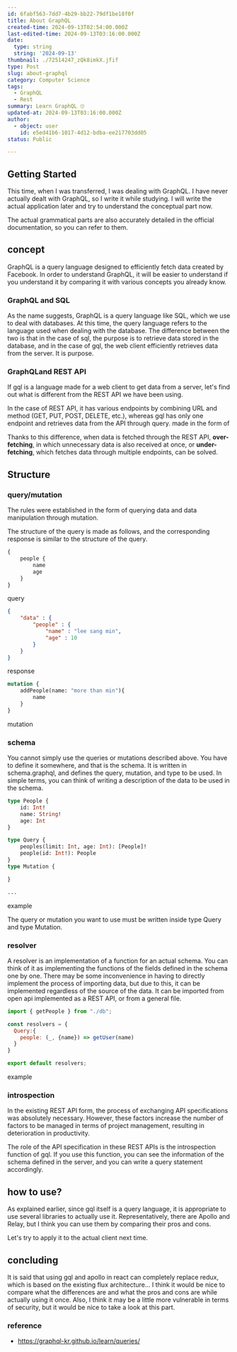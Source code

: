 ```yaml
---
id: 6fabf563-7dd7-4b29-bb22-79df1be18f0f
title: About GraphQL
created-time: 2024-09-13T02:54:00.000Z
last-edited-time: 2024-09-13T03:16:00.000Z
date:
  type: string
  string: '2024-09-13'
thumbnail: ./72514247_zQk8imkX.jfif
type: Post
slug: about-graphql
category: Computer Science
tags:
  - GraphQL
  - Rest
summary: Learn GraphQL 🙄
updated-at: 2024-09-13T03:16:00.000Z
author:
  - object: user
    id: e5ed41b6-1017-4d12-bdba-ee217703dd05
status: Public

---
```


## Getting Started

This time, when I was transferred, I was dealing with GraphQL. I have never actually dealt with GraphQL, so I write it while studying. I will write the actual application later and try to understand the conceptual part now.

The actual grammatical parts are also accurately detailed in the official documentation, so you can refer to them.

## concept

GraphQL is a query language designed to efficiently fetch data created by Facebook. In order to understand GraphQL, it will be easier to understand if you understand it by comparing it with various concepts you already know.

### GraphQL and SQL

As the name suggests, GraphQL is a query language like SQL, which we use to deal with databases. At this time, the query language refers to the language used when dealing with the database. The difference between the two is that in the case of sql, the purpose is to retrieve data stored in the database, and in the case of gql, the web client efficiently retrieves data from the server. It is purpose.

### GraphQLand REST API

If gql is a language made for a web client to get data from a server, let's find out what is different from the REST API we have been using.

In the case of REST API, it has various endpoints by combining URL and method (GET, PUT, POST, DELETE, etc.), whereas gql has only one endpoint and retrieves data from the API through query. made in the form of

Thanks to this difference, when data is fetched through the REST API, **over-fetching**, in which unnecessary data is also received at once, or **under-fetching**, which fetches data through multiple endpoints, can be solved.

## Structure

### query/mutation

The rules were established in the form of querying data and data manipulation through mutation.

The structure of the query is made as follows, and the corresponding response is similar to the structure of the query.

```graphql
{
	people {
		name
		age	
	}
}
```

query

```json
{
	"data" : {
		"people" : {
			"name" : "lee sang min",
			"age" : 10
		}	
	}
}
```

response

```graphql
mutation {
	addPeople(name: "more than min"){
		name
	}
}
```

mutation

### schema

You cannot simply use the queries or mutations described above. You have to define it somewhere, and that is the schema. It is written in schema.graphql, and defines the query, mutation, and type to be used. In simple terms, you can think of writing a description of the data to be used in the schema.

```graphql
type People {
	id: Int!
	name: String!
	age: Int
}

type Query {
	peoples(limit: Int, age: Int): [People]!
	people(id: Int!): People
}
type Mutation {

}

...
```

example

The query or mutation you want to use must be written inside type Query and type Mutation.

### resolver

A resolver is an implementation of a function for an actual schema. You can think of it as implementing the functions of the fields defined in the schema one by one. There may be some inconvenience in having to directly implement the process of importing data, but due to this, it can be implemented regardless of the source of the data. It can be imported from open api implemented as a REST API, or from a general file.

```javascript
import { getPeople } from "./db";

const resolvers = {
  Query:{
    people: (_, {name}) => getUser(name)
  }
}

export default resolvers;
```

example

### introspection

In the existing REST API form, the process of exchanging API specifications was absolutely necessary. However, these factors increase the number of factors to be managed in terms of project management, resulting in deterioration in productivity.

The role of the API specification in these REST APIs is the introspection function of gql. If you use this function, you can see the information of the schema defined in the server, and you can write a query statement accordingly.

## how to use?

As explained earlier, since gql itself is a query language, it is appropriate to use several libraries to actually use it. Representatively, there are Apollo and Relay, but I think you can use them by comparing their pros and cons.

Let's try to apply it to the actual client next time.

## **concluding**

It is said that using gql and apollo in react can completely replace redux, which is based on the existing flux architecture... I think it would be nice to compare what the differences are and what the pros and cons are while actually using it once. Also, I think it may be a little more vulnerable in terms of security, but it would be nice to take a look at this part.

### reference

*   <https://graphql-kr.github.io/learn/queries/>
